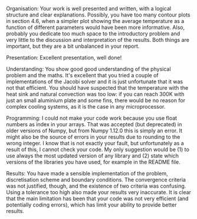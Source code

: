 Organisation: Your work is well presented and written, with a logical structure and clear explanations. Possibly, you have too many contour plots in section 4.6, when a simpler plot showing the average temperature as a function of different parameters would have been more informative. Also, probably you dedicate too much space to the introductory problem and very little to the discussion and interpretation of the results. Both things are important, but they are a bit unbalanced in your report.

Presentation: Excellent presentation, well done!

Understanding: You show good good understanding of the physical problem and the maths. It's excellent that you tried a couple of implementations of the Jacobi solver and it is just unfortunate that it was not that efficient. You should have suspected that the temperature with the heat sink and natural convection was too low: if you can reach 300K with just an small aluminium plate and some fins, there would be no reason for complex cooling systems, as it is the case in any microprocessor.

Programming: I could not make your code work because you use float numbers as index in your arrays. That was accepted (but deprecated) in older versions of Numpy, but from Numpy 1.12.0 this is simply an error. It might also be the source of errors in your results due to rounding to the wrong integer. I know that is not exactly your fault, but unfortunately as a result of this, I cannot check your code. My only suggestion would be (1) to use always the most updated version of any library and (2) state which versions of the libraries you have used, for example in the README file.

Results: You have made a sensible implementation of the problem, discretisation scheme and boundary conditions. The convergence criteria was not justified, though, and the existence of two criteria was confusing. Using a tolerance too high also made your results very inaccurate. It is clear that the main limitation has been that your code was not very efficient (and potentially coding errors), which has limit your ability to provide better results.
